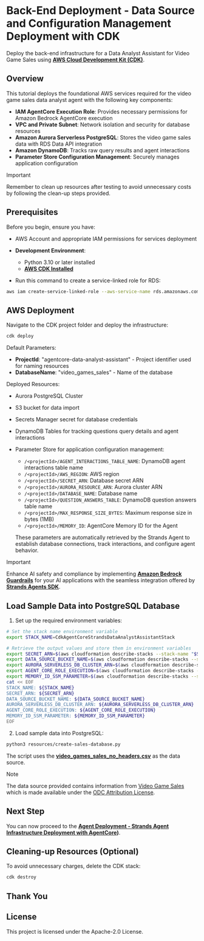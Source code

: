 # Back-End Deployment - Data Source and Configuration Management Deployment with CDK

Deploy the back-end infrastructure for a Data Analyst Assistant for Video Game Sales using **[AWS Cloud Development Kit (CDK)](https://aws.amazon.com/cdk/)**.

## Overview

This tutorial deploys the foundational AWS services required for the video game sales data analyst agent with the following key components:

- **IAM AgentCore Execution Role**: Provides necessary permissions for Amazon Bedrock AgentCore execution
- **VPC and Private Subnet**: Network isolation and security for database resources
- **Amazon Aurora Serverless PostgreSQL**: Stores the video game sales data with RDS Data API integration
- **Amazon DynamoDB**: Tracks raw query results and agent interactions
- **Parameter Store Configuration Management**: Securely manages application configuration

> [!IMPORTANT]
> Remember to clean up resources after testing to avoid unnecessary costs by following the clean-up steps provided.

## Prerequisites

Before you begin, ensure you have:

* AWS Account and appropriate IAM permissions for services deployment
* **Development Environment**:
  * Python 3.10 or later installed
  * **[AWS CDK Installed](https://docs.aws.amazon.com/cdk/v2/guide/getting-started.html)**

* Run this command to create a service-linked role for RDS:

```bash
aws iam create-service-linked-role --aws-service-name rds.amazonaws.com
```

## AWS Deployment

Navigate to the CDK project folder and deploy the infrastructure:

```bash
cdk deploy
```

Default Parameters:
- **ProjectId**: "agentcore-data-analyst-assistant" - Project identifier used for naming resources
- **DatabaseName**: "video_games_sales" - Name of the database

Deployed Resources:

- Aurora PostgreSQL Cluster
- S3 bucket for data import
- Secrets Manager secret for database credentials
- DynamoDB Tables for tracking questions query details and agent interactions
- Parameter Store for application configuration management:
  - `/<projectId>/AGENT_INTERACTIONS_TABLE_NAME`: DynamoDB agent interactions table name
  - `/<projectId>/AWS_REGION`: AWS region
  - `/<projectId>/SECRET_ARN`: Database secret ARN
  - `/<projectId>/AURORA_RESOURCE_ARN`: Aurora cluster ARN
  - `/<projectId>/DATABASE_NAME`: Database name
  - `/<projectId>/QUESTION_ANSWERS_TABLE`: DynamoDB question answers table name
  - `/<projectId>/MAX_RESPONSE_SIZE_BYTES`: Maximum response size in bytes (1MB)
  - `/<projectId>/MEMORY_ID`: AgentCore Memory ID for the Agent

  These parameters are automatically retrieved by the Strands Agent to establish database connections, track interactions, and configure agent behavior.

> [!IMPORTANT] 
> Enhance AI safety and compliance by implementing **[Amazon Bedrock Guardrails](https://aws.amazon.com/bedrock/guardrails/)** for your AI applications with the seamless integration offered by **[Strands Agents SDK](https://strandsagents.com/latest/user-guide/safety-security/guardrails/)**.

## Load Sample Data into PostgreSQL Database

1. Set up the required environment variables:

``` bash
# Set the stack name environment variable
export STACK_NAME=CdkAgentCoreStrandsDataAnalystAssistantStack

# Retrieve the output values and store them in environment variables
export SECRET_ARN=$(aws cloudformation describe-stacks --stack-name "$STACK_NAME" --query "Stacks[0].Outputs[?OutputKey=='SecretARN'].OutputValue" --output text)
export DATA_SOURCE_BUCKET_NAME=$(aws cloudformation describe-stacks --stack-name "$STACK_NAME" --query "Stacks[0].Outputs[?OutputKey=='DataSourceBucketName'].OutputValue" --output text)
export AURORA_SERVERLESS_DB_CLUSTER_ARN=$(aws cloudformation describe-stacks --stack-name "$STACK_NAME" --query "Stacks[0].Outputs[?OutputKey=='AuroraServerlessDBClusterARN'].OutputValue" --output text)
export AGENT_CORE_ROLE_EXECUTION=$(aws cloudformation describe-stacks --stack-name "$STACK_NAME" --query "Stacks[0].Outputs[?OutputKey=='AgentCoreMyRoleARN'].OutputValue" --output text)
export MEMORY_ID_SSM_PARAMETER=$(aws cloudformation describe-stacks --stack-name "$STACK_NAME" --query "Stacks[0].Outputs[?OutputKey=='MemoryIdSSMParameter'].OutputValue" --output text)
cat << EOF
STACK_NAME: ${STACK_NAME}
SECRET_ARN: ${SECRET_ARN}
DATA_SOURCE_BUCKET_NAME: ${DATA_SOURCE_BUCKET_NAME}
AURORA_SERVERLESS_DB_CLUSTER_ARN: ${AURORA_SERVERLESS_DB_CLUSTER_ARN}
AGENT_CORE_ROLE_EXECUTION: ${AGENT_CORE_ROLE_EXECUTION}
MEMORY_ID_SSM_PARAMETER: ${MEMORY_ID_SSM_PARAMETER}
EOF

```

2. Load sample data into PostgreSQL:

``` bash
python3 resources/create-sales-database.py
```

The script uses the **[video_games_sales_no_headers.csv](./resources/database/video_games_sales_no_headers.csv)** as the data source.

> [!NOTE]
> The data source provided contains information from [Video Game Sales](https://www.kaggle.com/datasets/asaniczka/video-game-sales-2024) which is made available under the [ODC Attribution License](https://opendatacommons.org/licenses/odbl/1-0/).

## Next Step

You can now proceed to the **[Agent Deployment - Strands Agent Infrastructure Deployment with AgentCore](../agentcore-strands-data-analyst-assistant/))**.

## Cleaning-up Resources (Optional)

To avoid unnecessary charges, delete the CDK stack:

``` bash
cdk destroy
```

## Thank You

## License

This project is licensed under the Apache-2.0 License.
